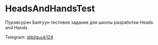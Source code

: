 # HeadsAndHandsTest
 
Пурэвсурэн Билгуун тестовое задание для школы разработки Heads and Hands.

Telegram: [@bilguuk124](https://t.me/bilguuk124)
